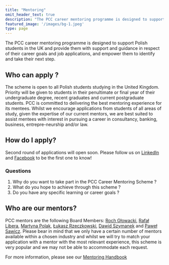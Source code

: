 ```yaml
---
title: "Mentoring"
omit_header_text: true
description: "The PCC career mentoring programme is designed to support Polish students in the UK and provide them with support and guidance in respect of their career goals and job applications, and empower them to identify and take their next step. "
featured_image: '/images/bg-1.jpeg'
type: page
---
```


The PCC career mentoring programme is designed to support Polish students in the UK and provide them with support and guidance in respect of their career goals and job applications, and empower them to identify and take their next step. 

## Who can apply ?

The scheme is open to all Polish students studying in the United Kingdom. Priority will be given to students in their penultimate or final year of their undergraduate degree, recent graduates and current postgraduate students. PCC is committed to delivering the best mentoring experience for its mentees. Whilst we encourage applications from students of all areas of study, given the expertise of our current mentors, we are best suited to assist mentees with interest in pursuing a career in consultancy, banking, business, entrepre-neurship and/or law.

## How do I apply?

Second round of applications will open soon. Please follow us on [LinkedIn](https://www.linkedin.com/company/polish-city-club/mycompany) and [Facebook](https://www.facebook.com/PolishCityClub) to be the first one to know!

### Questions

1. Why do you want to take part in the PCC Career Mentoring Scheme ?
2. What do you hope to achieve through this scheme ? 
3. Do you have any specific learning or career goals ?

## Who are our mentors?

PCC mentors are the following Board Members: [Roch Głowacki](https://www.linkedin.com/in/roch-glowacki/), [Rafał Libera](https://www.linkedin.com/in/rafal-libera-a207b52/), [Martyna Polak](https://www.linkedin.com/in/martynapolak/), [Łukasz Rzeczkowski](https://www.linkedin.com/in/lukasz-rzeczkowski/), [Dawid Szymanek](https://www.linkedin.com/in/dawid-szymanek/) and [Paweł Sawicz](https://www.linkedin.com/in/pawel-sawicz-6171a051/). Please bear in mind that we only have a certain number of mentors available within a chosen industry and whilst we will try to match your application with a mentor with the most relevant experience, this scheme is very popular and we may not be able to accommodate each request.

For more information, please see our [Mentoring Handbook](/PCC-Career.pdf)